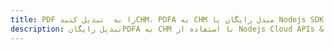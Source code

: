 ---title: PDF را به  تبدیل کنیدCHM، PDFA به CHM مبدل رایگان یا Nodejs SDKdescription: تبدیل رایگانPDFA به CHM با استفاده از Nodejs Cloud APIs & SDK همچنین اسناد PDF را در Cloud ایجاد، ویرایش و رندر کنید.---